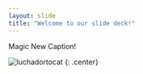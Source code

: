 ```yaml
---
layout: slide
title: "Welcome to our slide deck!"
---
```


Magic New Caption!

![luchadortocat](https://octodex.github.com/images/luchadortocat.png)
{: .center}
